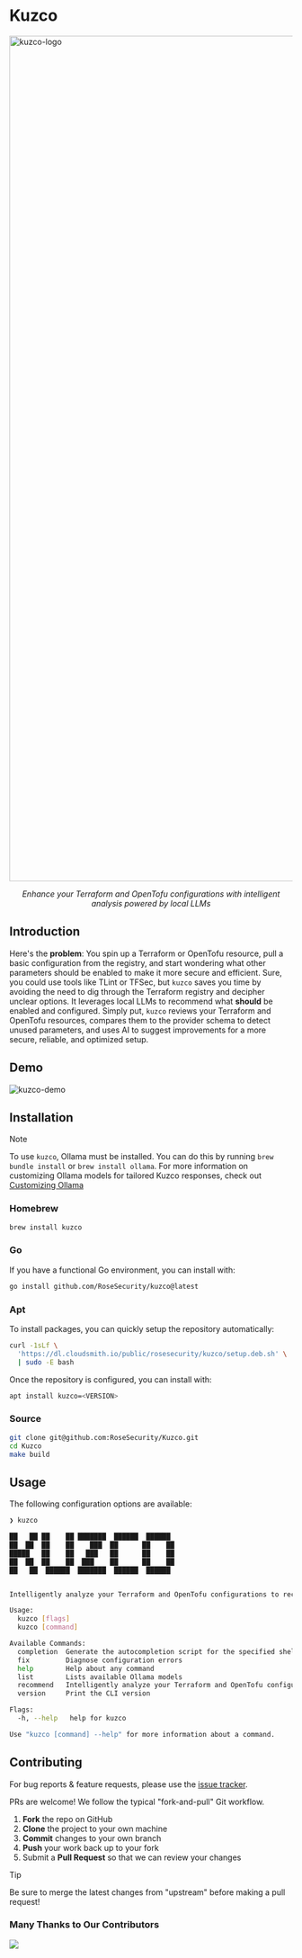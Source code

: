 # Kuzco

<img width="2296" height="1504" alt="kuzco-logo" src="https://github.com/user-attachments/assets/008900ac-0cbb-43a3-be31-0f80f8e91b68" />

<p align="center">
  <em>Enhance your Terraform and OpenTofu configurations with intelligent analysis powered by local LLMs</em>
</p>

## Introduction

Here's the **problem**: You spin up a Terraform or OpenTofu resource, pull a basic configuration from the registry, and start wondering what other parameters should be enabled to make it more secure and efficient. Sure, you could use tools like TLint or TFSec, but `kuzco` saves you time by avoiding the need to dig through the Terraform registry and decipher unclear options. It leverages local LLMs to recommend what **should** be enabled and configured. Simply put, `kuzco` reviews your Terraform and OpenTofu resources, compares them to the provider schema to detect unused parameters, and uses AI to suggest improvements for a more secure, reliable, and optimized setup.

## Demo

![kuzco-demo](https://github.com/user-attachments/assets/a2e436ba-32e7-4fe8-b51c-4333d77e095a)

## Installation

> [!NOTE]
> To use `kuzco`, Ollama must be installed. You can do this by running `brew bundle install` or `brew install ollama`. For more information on customizing Ollama models for tailored Kuzco responses, check out [Customizing Ollama](./docs/Customizing_Ollama.md)

### Homebrew

```sh
brew install kuzco
```

### Go

If you have a functional Go environment, you can install with:

```sh
go install github.com/RoseSecurity/kuzco@latest
```

### Apt

To install packages, you can quickly setup the repository automatically:

```sh
curl -1sLf \
  'https://dl.cloudsmith.io/public/rosesecurity/kuzco/setup.deb.sh' \
  | sudo -E bash
```

Once the repository is configured, you can install with:

```sh
apt install kuzco=<VERSION>
```

### Source

```sh
git clone git@github.com:RoseSecurity/Kuzco.git
cd Kuzco
make build
```

## Usage

The following configuration options are available:

```sh
❯ kuzco

██   ██ ██    ██ ███████  ██████  ██████
██  ██  ██    ██    ███  ██      ██    ██
█████   ██    ██   ███   ██      ██    ██
██  ██  ██    ██  ███    ██      ██    ██
██   ██  ██████  ███████  ██████  ██████


Intelligently analyze your Terraform and OpenTofu configurations to receive personalized recommendations and fixes for boosting efficiency, security, and performance.

Usage:
  kuzco [flags]
  kuzco [command]

Available Commands:
  completion  Generate the autocompletion script for the specified shell
  fix         Diagnose configuration errors
  help        Help about any command
  list        Lists available Ollama models
  recommend   Intelligently analyze your Terraform and OpenTofu configurations
  version     Print the CLI version

Flags:
  -h, --help   help for kuzco

Use "kuzco [command] --help" for more information about a command.
```

## Contributing

For bug reports & feature requests, please use the [issue tracker](https://github.com/rosesecurity/kuzco/issues).

PRs are welcome! We follow the typical "fork-and-pull" Git workflow.
 1. **Fork** the repo on GitHub
 2. **Clone** the project to your own machine
 3. **Commit** changes to your own branch
 4. **Push** your work back up to your fork
 5. Submit a **Pull Request** so that we can review your changes

> [!TIP]
> Be sure to merge the latest changes from "upstream" before making a pull request!

### Many Thanks to Our Contributors

<a href="https://github.com/rosesecurity/kuzco/graphs/contributors">
  <img src="https://contrib.rocks/image?repo=rosesecurity/kuzco&max=24" />
</a>
